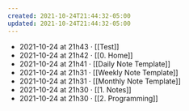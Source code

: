 ```yaml
---
created: 2021-10-24T21:44:32-05:00
updated: 2021-10-24T21:44:32-05:00
---
```

- 2021-10-24 at 21h43 · [[Test]]
- 2021-10-24 at 21h42 · [[0. Home]]
- 2021-10-24 at 21h41 · [[Daily Note Template]]
- 2021-10-24 at 21h31 · [[Weekly Note Template]]
- 2021-10-24 at 21h31 · [[Monthly Note Template]]
- 2021-10-24 at 21h30 · [[1. Notes]]
- 2021-10-24 at 21h30 · [[2. Programming]]
